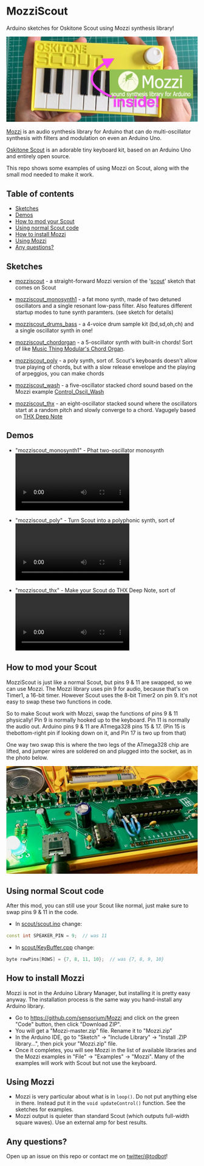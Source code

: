 # MozziScout

Arduino sketches for Oskitone Scout using Mozzi synthesis library!

<img src="./docs/mozziscout_header.jpg" />

[Mozzi](https://sensorium.github.io/Mozzi/) is an audio synthesis library for Arduino
that can do multi-oscillator synthesis with filters and modulation on even an Arduino Uno.

[Oskitone Scout](https://www.oskitone.com/product/scout-synth-diy-electronics-kit)
is an adorable tiny keyboard kit, based on an Arduino Uno and entirely open source.

This repo shows some examples of using Mozzi on Scout, along with the small mod needed to make it work.

## Table of contents

* [Sketches](#sketches)
* [Demos](#demos)
* [How to mod your Scout](#how-to-mod-your-scout)
* [Using normal Scout code](#using-normal-scout-code)
* [How to install Mozzi](#how-to-install-mozzi)
* [Using Mozzi](#using-mozzi)
* [Any questions?](#any-questions)


## Sketches

- [mozziscout](mozziscout/) - a straight-forward Mozzi version of the '[scout](https://github.com/oskitone/scout/blob/main/arduino/scout/scout.ino)' sketch that comes on Scout

- [mozziscout_monosynth1](mozziscout_monosynth1/mozziscout_monosynth1) - a fat mono synth, made of two detuned oscillators
and a single resonant low-pass filter.  Also features different startup modes to tune synth paramters.
(see sketch for details)

- [mozziscout_drums_bass](mozziscout_drums_bass/) - a 4-voice drum sample kit (bd,sd,oh,ch) and a single oscillator synth in one!

- [mozziscout_chordorgan](mozziscout_chordorgan/mozziscout_chordorgan.ino) - a 5-oscillator synth with built-in chords!
  Sort of like [Music Thing Modular's Chord Organ](https://musicthing.co.uk/pages/chord.html). 

- [mozziscout_poly](mozziscout_poly/) - a poly synth, sort of. Scout's keyboards doesn't allow true
playing of chords, but with a slow release envelope and the playing of arpeggios, you can make chords

- [mozziscout_wash](mozziscout_wash/) - a five-oscillator stacked chord sound based on the Mozzi example
[Control_Oscil_Wash](https://github.com/sensorium/Mozzi/blob/master/examples/02.Control/Control_Oscil_Wash/Control_Oscil_Wash.ino)

- [mozziscout_thx](mozziscout_thx/) - an eight-oscillator stacked sound where the oscillators start at a random pitch and slowly converge to a chord. Vagugely based on [THX Deep Note](https://en.wikipedia.org/wiki/Deep_Note)


## Demos

* "mozziscout_monosynth1" - Phat two-oscillator monosynth
  <video controls src="https://user-images.githubusercontent.com/274093/146259658-660f73e4-ada4-4644-8b9a-44deefcc8644.mp4"></video>

* "mozziscout_poly" - Turn Scout into a polyphonic synth, sort of
  <video controls src="https://user-images.githubusercontent.com/274093/145933351-45c38eea-6b29-4ec0-b800-44b9021e631d.mp4"></video>

* "mozziscout_thx" - Make your Scout do THX Deep Note, sort of
  <video controls src="https://user-images.githubusercontent.com/274093/145933155-d71aab6e-c19b-4d4a-ba7b-1610026e639d.mp4"></video>  


## How to mod your Scout

MozziScout is just like a normal Scout, but pins 9 & 11 are swapped, so we can use Mozzi.
The Mozzi library uses pin 9 for audio, because that's on Timer1, a 16-bit timer.
However Scout uses the 8-bit Timer2 on pin 9. It's not easy to swap these two functions in code.

So to make Scout work with Mozzi, swap the functions of pins 9 & 11 physically!
Pin 9 is normally hooked up to the keyboard. Pin 11 is normally the audio out.
Arduino pins 9 & 11 are ATmega328 pins 15 & 17. (Pin 15  is thebottom-right pin if looking down on it, and Pin 17 is two up from that)

One way two swap this is where the two legs of the ATmega328 chip are lifted,
and jumper wires are soldered on and plugged into the socket, as in the photo below.

<img src="./docs/mozziscout_pins.jpg" />


## Using normal Scout code

After this mod, you can still use your Scout like normal, just make sure to swap pins 9 & 11 in the code.

- In [scout/scout.ino](https://github.com/oskitone/scout/blob/main/arduino/scout/scout.ino) change:

```c++
const int SPEAKER_PIN = 9;  // was 11
```

- In [scout/KeyBuffer.cpp](https://github.com/oskitone/scout/blob/main/arduino/scout/KeyBuffer.cpp) change:

```c++
byte rowPins[ROWS] = {7, 8, 11, 10};  // was {7, 8, 9, 10}
```


## How to install Mozzi

Mozzi is not in the Arduino Library Manager, but installing it is pretty easy anyway.
The installation process is the same way you hand-install any Arduino library.

- Go to https://github.com/sensorium/Mozzi and click on the green "Code" button,
then click "Download ZIP".
- You will get a "Mozzi-master.zip" file. Rename it to "Mozzi.zip"
- In the Arduino IDE, go to "Sketch" -> "Include Library" -> "Install .ZIP library...", then pick your "Mozzi.zip" file.
- Once it completes, you will see Mozzi in the list of available libraries and the Mozzi examples
in "File" -> "Examples" -> "Mozzi".  Many of the examples will work with Scout but not use the keyboard.


## Using Mozzi

- Mozzi is very particular about what is in `loop()`. Do not put anything else in there.
  Instead put it in the `void updateControl()` function. See the sketches for examples.
- Mozzi output is quieter than standard Scout (which outputs full-width square waves).
  Use an external amp for best results.

## Any questions?

Open up an issue on this repo or contact me on [twitter/@todbot](https://twitter.com/todbot)!
